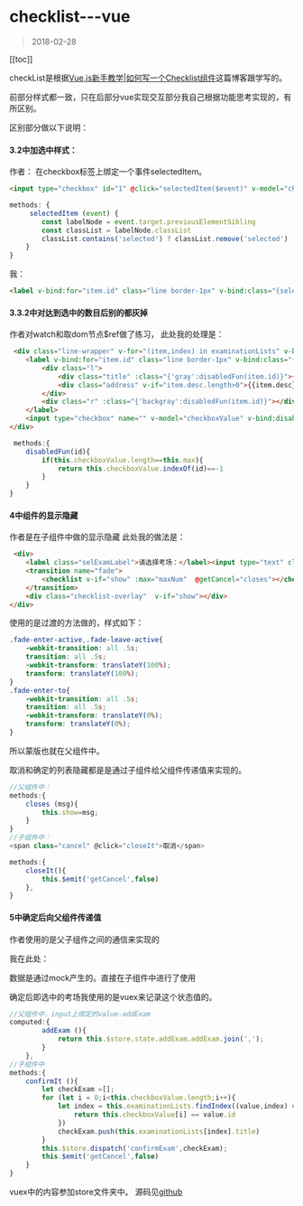 
# checklist---vue
>2018-02-28
<tag-part tagName="vue"/>

[[toc]]

checkList是根据[Vue.js新手教学|如何写一个Checklist组件](https://blog.dunizb.com//2017/11/18/Vue-checklist-components/)这篇博客跟学写的。

前部分样式都一致，只在后部分vue实现交互部分我自己根据功能思考实现的，有所区别。

区别部分做以下说明：

#### 3.2中加选中样式：
作者：
在checkbox标签上绑定一个事件selectedItem。
```html
<input type="checkbox" id="1" @click="selectedItem($event)" v-model="checkboxValue" style="display:none" value="1">
```

```javascript
methods: {
     selectedItem (event) {
        const labelNode = event.target.previousElementSibling
        const classList = labelNode.classList
        classList.contains('selected') ? classList.remove('selected') : classList.add('selected')
    }
}
```
我：
```html
<label v-bind:for="item.id" class="line border-1px" v-bind:class="{selected:checkboxValue.indexOf(item.id)>=0}">
```
#### 3.3.2中对达到选中的数目后别的都灰掉
作者对watch和取dom节点$ref做了练习，
此处我的处理是：
```html
 <div class="line-wrapper" v-for="(item,index) in examinationLists" v-bind:disabled="disabledFun(item.id)">
    <label v-bind:for="item.id" class="line border-1px" v-bind:class="{selected:checkboxValue.indexOf(item.id)>=0}">
        <div class="l">
            <div class="title" :class="{'gray':disabledFun(item.id)}">{{item.title}}</div>
            <div class="address" v-if="item.desc.length>0">{{item.desc}}</div>
        </div>
        <div class="r" :class="{'backgray':disabledFun(item.id)}"></div>
    </label>
    <input type="checkbox" name="" v-model="checkboxValue" v-bind:disabled="disabledFun(item.id)" style="display: none;" v-bind:id="item.id" :value="item.id">
</div>
```

```javascript
 methods:{
    disabledFun(id){
        if(this.checkboxValue.length==this.max){
            return this.checkboxValue.indexOf(id)==-1
        }
    }
}
```
#### 4中组件的显示隐藏
作者是在子组件中做的显示隐藏
此处我的做法是：
```html
 <div>
    <label class="selExamLabel">请选择考场：</label><input type="text" class="selExamInput" :value="addExam" placeholder="请选择考场" v-on:click="show = !show">
    <transition name="fade">
        <checklist v-if="show" :max="maxNum"  @getCancel="closes"></checklist>
    </transition>
    <div class="checklist-overlay"  v-if="show"></div>
</div>
```
使用的是过渡的方法做的，样式如下：
```css
.fade-enter-active,.fade-leave-active{
    -webkit-transition: all .5s;
    transition: all .5s;
    -webkit-transform: translateY(100%);
    transform: translateY(100%);
}
.fade-enter-to{
    -webkit-transition: all .5s;
    transition: all .5s;
    -webkit-transform: translateY(0%);
    transform: translateY(0%);
} 
```
所以蒙版也就在父组件中。

取消和确定的列表隐藏都是是通过子组件给父组件传递值来实现的。
```javascript
//父组件中：
methods:{
    closes (msg){
        this.show=msg;
    }
}
//子组件中：
<span class="cancel" @click="closeIt">取消</span>

methods:{
    closeIt(){
        this.$emit('getCancel',false)
    },
}
```
#### 5中确定后向父组件传递值
作者使用的是父子组件之间的通信来实现的

我在此处：

数据是通过mock产生的。直接在子组件中进行了使用

确定后即选中的考场我使用的是vuex来记录这个状态值的。
```javascript
//父组件中，input上绑定的value-addExam
computed:{
        addExam (){
            return this.$store.state.addExam.addExam.join(',');
        }
    },
//子组件中
methods:{
    confirmIt (){
        let checkExam =[];
        for (let i = 0;i<this.checkboxValue.length;i++){
            let index = this.examinationLists.findIndex((value,index) =>{
                return this.checkboxValue[i] == value.id 
            })
            checkExam.push(this.examinationLists[index].title)
        }
        this.$store.dispatch('confirmExam',checkExam);
        this.$emit('getCancel',false)
    }
}

```
vuex中的内容参加store文件夹中。
源码见[github](https://github.com/arieltlm/vue-test/tree/master/checklist)